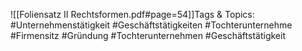 
![[Foliensatz II Rechtsformen.pdf#page=54]]Tags & Topics:
   #Unternehmenstätigkeit
   #Geschäftstätigkeiten
   #Tochterunternehme
   #Firmensitz
   #Gründung
   #Tochterunternehmen
   #Geschäftstätigkeit